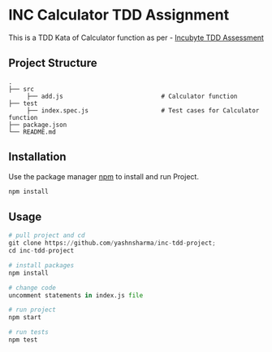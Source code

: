 # INC Calculator TDD Assignment

This is a TDD Kata of Calculator function as per - [Incubyte TDD Assessment](https://blog.incubyte.co/blog/tdd-assessment/)

## Project Structure

```
.
├── src
     ├── add.js                           # Calculator function
├── test
     ├── index.spec.js                    # Test cases for Calculator function
├── package.json
└── README.md
```

## Installation

Use the package manager [npm](https://www.npmjs.com/) to install and run Project.

```bash
npm install
```

## Usage

```python
# pull project and cd
git clone https://github.com/yashnsharma/inc-tdd-project;
cd inc-tdd-project

# install packages
npm install

# change code
uncomment statements in index.js file

# run project
npm start

# run tests
npm test
```
